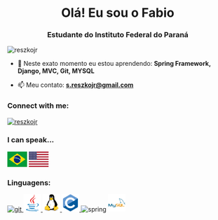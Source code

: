 <h1 align="center">Olá! Eu sou o Fabio</h1>
<h3 align="center">Estudante do Instituto Federal do Paraná</h3>

<p align="left"> <img src="https://komarev.com/ghpvc/?username=reszkojr&label=Profile%20views&color=0e75b6&style=flat" alt="reszkojr" /> </p>

- 🌱 Neste exato momento eu estou aprendendo: **Spring Framework, Django, MVC, Git, MYSQL**

- 📫 Meu contato: **s.reszkojr@gmail.com**

<h3 align="left">Connect with me:</h3>
<p align="left">
<a href="https://linkedin.com/in/reszkojr" target="blank"><img align="center" src="https://raw.githubusercontent.com/rahuldkjain/github-profile-readme-generator/master/src/images/icons/Social/linked-in-alt.svg" alt="reszkojr" height="30" width="40" /></a>
</p>

</p>
<h3 align="left"> I can speak...</h3>
<p align="left">
<img src="language/pt-br.png" alt="português" title="Português" height="35" width="45" />
<img src="language/en-us.jpg" alt="english" title="English" height="35" width="45" />
</p>

<h3 align="left">Linguagens:</h3>
<p align="left"> <a href="https://git-scm.com/" target="_blank" rel="noreferrer"> <img src="https://www.vectorlogo.zone/logos/git-scm/git-scm-icon.svg" alt="git" width="40" height="40"/> </a> <a href="https://www.java.com" target="_blank" rel="noreferrer"> <img src="https://raw.githubusercontent.com/devicons/devicon/master/icons/java/java-original.svg" alt="java" width="40" height="40"/> </a> <a href="https://www.linux.org/" target="_blank" rel="noreferrer"> <img src="https://raw.githubusercontent.com/devicons/devicon/master/icons/linux/linux-original.svg" alt="linux" width="40" height="40"/> </a> <a href="https://spring.io/" target="_blank" rel="noreferrer"> </a> <a href="https://www.cprogramming.com/" target="_blank" rel="noreferrer"> <img src="https://raw.githubusercontent.com/devicons/devicon/master/icons/c/c-original.svg" alt="c" width="40" height="40"/> </a> <img src="https://www.vectorlogo.zone/logos/springio/springio-icon.svg" alt="spring" width="40" height="40"/> <img src="https://raw.githubusercontent.com/devicons/devicon/master/icons/mysql/mysql-original-wordmark.svg" alt="mysql" width="40" height="40"/> </a> </p>

